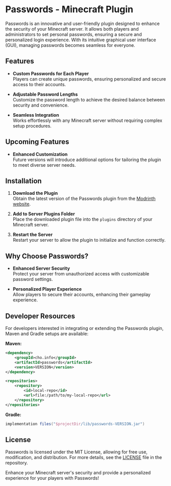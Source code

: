 # Passwords - Minecraft Plugin

Passwords is an innovative and user-friendly plugin designed to enhance the security of your Minecraft server. It allows both players and administrators to set personal passwords, ensuring a secure and personalized login experience. With its intuitive graphical user interface (GUI), managing passwords becomes seamless for everyone.

## Features

- **Custom Passwords for Each Player**  
  Players can create unique passwords, ensuring personalized and secure access to their accounts.

- **Adjustable Password Lengths**  
  Customize the password length to achieve the desired balance between security and convenience.

- **Seamless Integration**  
  Works effortlessly with any Minecraft server without requiring complex setup procedures.

## Upcoming Features

- **Enhanced Customization**  
  Future versions will introduce additional options for tailoring the plugin to meet diverse server needs.

## Installation

1. **Download the Plugin**  
   Obtain the latest version of the Passwords plugin from the [Modrinth website](https://modrinth.com/plugin/passwords).

2. **Add to Server Plugins Folder**  
   Place the downloaded plugin file into the `plugins` directory of your Minecraft server.

3. **Restart the Server**  
   Restart your server to allow the plugin to initialize and function correctly.

## Why Choose Passwords?

- **Enhanced Server Security**  
  Protect your server from unauthorized access with customizable password settings.

- **Personalized Player Experience**  
  Allow players to secure their accounts, enhancing their gameplay experience.

## Developer Resources

For developers interested in integrating or extending the Passwords plugin, Maven and Gradle setups are available:

**Maven:**

```xml
<dependency>
    <groupId>cho.info</groupId>
    <artifactId>passwords</artifactId>
    <version>VERSION</version>
</dependency>

<repositories>
    <repository>
        <id>local-repo</id>
        <url>file:/path/to/my-local-repo</url>
    </repository>
</repositories>
```

**Gradle:**

```groovy
implementation files("$projectDir/lib/passwords-VERSION.jar")
```


## License

Passwords is licensed under the MIT License, allowing for free use, modification, and distribution. For more details, see the [LICENSE](https://github.com/HamburgBigJ/Passwords/blob/main/LICENSE.txt) file in the repository.

Enhance your Minecraft server's security and provide a personalized experience for your players with Passwords! 
